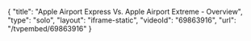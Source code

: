 {
    "title": "Apple Airport Express Vs. Apple Airport Extreme - Overview",
    "type": "solo",
    "layout": "iframe-static",
    "videoId": "69863916",
    "url": "\/tvpembed\/69863916"
}